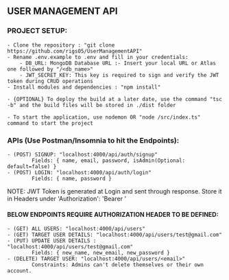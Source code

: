 ## USER MANAGEMENT API

### PROJECT SETUP:

    - Clone the repository : "git clone https://github.com/rigs05/UserManagementAPI"
    - Rename .env.example to .env and fill in your credentials:
        - DB_URL: MongoDB Database URL :- Insert your local URL or Atlas one followed by "/<db_name>"
        - JWT_SECRET_KEY: This key is required to sign and verify the JWT token during CRUD operations
    - Install modules and dependencies : "npm install"

    - {OPTIONAL} To deploy the build at a later date, use the command "tsc -b" and the build files will be stored in ./dist folder

    - To start the application, use nodemon OR "node /src/index.ts" command to start the project

### APIs (Use Postman/Insomnia to hit the Endpoints):

    - (POST) SIGNUP: "localhost:4000/api/auth/signup"
            Fields: { name, email, password, isAdmin(Optional: default=false) }
    - (POST) LOGIN: "localhost:4000/api/auth/login"
            Fields: { name, password }

NOTE: JWT Token is generated at Login and sent through response.
Store it in Headers under 'Authorization': 'Bearer <token>'

#### BELOW ENDPOINTS REQUIRE AUTHORIZATION HEADER TO BE DEFINED:

    - (GET) ALL USERS: "localhost:4000/api/users"
    - (GET) TARGET USER DETAILS: "localhost:4000/api/users/test@gmail.com"
    - (PUT) UPDATE USER DETAILS : "localhost:4000/api/users/test@gmail.com"
            Fields: { new_name, new_email, new_password }
    - (DELETE) TARGET USER: "localhost:4000/api/users/<email>"
            Constraints: Admins can't delete themselves or their own account.
